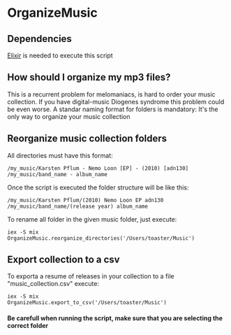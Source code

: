# OrganizeMusic

## Dependencies

[Elixir](http://elixir-lang.org/install.html) is needed to execute this script  

## How should I organize my mp3 files?

This is a recurrent problem for melomaniacs, is hard to order your music collection. If you have digital-music Diogenes syndrome this problem could be even worse. A standar naming format for folders is mandatory: It's the only way to organize your music collection  

## Reorganize music collection folders

All directories must have this format:

    /my_music/Karsten Pflum - Nemo Loon [EP] - (2010) [adn130] 
    /my_music/band_name - album_name

Once the script is executed the folder structure will be like this:
  
    /my_music/Karsten Pflum/(2010) Nemo Loon EP adn130
    /my_music/band_name/(release year) album_name

To rename all folder in the given music folder, just execute:

    iex -S mix 
    OrganizeMusic.reorganize_directories('/Users/toaster/Music')

## Export collection to a csv

To exporta a resume of releases in your collection to a file "music_collection.csv" execute:  

    iex -S mix 
    OrganizeMusic.export_to_csv('/Users/toaster/Music')

#### Be carefull when running the script, make sure that you are selecting the correct folder
